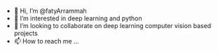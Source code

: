 - 👋 Hi, I’m @fatyArrammah
- 👀 I’m interested in deep learning and python
- 💞️ I’m looking to collaborate on deep learning computer vision based projects
- 📫 How to reach me ...

<!---
fatyArrammah/fatyArrammah is a ✨ special ✨ repository because its `README.md` (this file) appears on your GitHub profile.
You can click the Preview link to take a look at your changes.
--->
